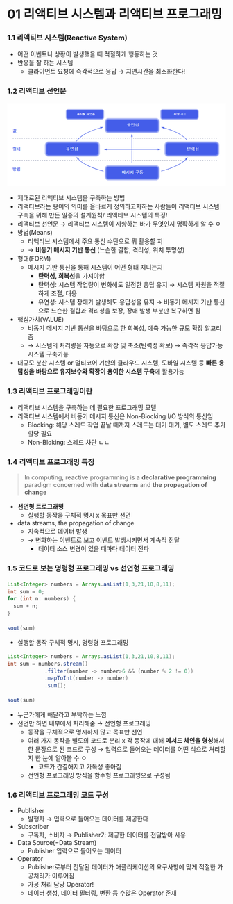 # 01 리액티브 시스템과 리액티브 프로그래밍

### 1.1 리액티브 시스템(Reactive System)

- 어떤 이벤트나 상황이 발생했을 때 적절하게 행동하는 것
- 반응을 잘 하는 시스템
    - 클라이언트 요청에 즉각적으로 응답 → 지연시간을 최소화한다!

### 1.2 리액티브 선언문

![Untitled](./res/image.png)

- 제대로된 리액티브 시스템을 구축하는 방법
- 리액티브라는 용어의 의미를 올바르게 정의하고자하는 사람들이 리액티브 시스템 구축을 위해 만든 일종의 설계원칙/ 리액티브 시스템의 특징!
- 리액티브 선언문 → 리액티브 시스템이 지향하는 바가 무엇인지 명확하게 알 수 ㅇ
- 방법(Means)
    - 리액티브 시스템에서 주요 통신 수단으로 뭐 활용할 지
    - → **비동기 메시지 기반 통신** (느슨한 결합, 격리성, 위치 투명성)
- 형태(FORM)
    - 메시지 기반 통신을 통해 시스템이 어떤 형태 지니는지
        - **탄력성, 회복성**을 가져야함
        - 탄력성: 시스템 작업량이 변화해도 일정한 응답 유지 → 시스템 자원을 적절하게 조절, 대응
        - 유연성: 시스템 장애가 발생해도 응답성을 유지 → 비동기 메시지 기반 통신으로 느슨한 결합과 격리성을 보장, 장애 발생 부분만 복구하면 됨
- 핵심가치(VALUE)
    - 비동기 메시지 기반 통신을 바탕으로 한 회복성, 예측 가능한 규모 확장 알고리즘
    - → 시스템의 처리량을 자동으로 확장 및 축소(탄력성 확보) → 즉각적 응답가능 시스템 구축가능
- 대규모 분산 시스템 or 멀티코어 기반의 클라우드 시스템, 모바일 시스템 등 **빠른 응답성을 바탕으로 유지보수와 확장이 용이한 시스템 구축**에 활용가능

### 1.3 리액티브 프로그래밍이란

- 리액티브 시스템을 구축하는 데 필요한 프로그래밍 모델
- 리액티브 시스템에서 비동기 메시지 통신은 Non-Blocking I/O 방식의 통신임
    - Blocking: 해당 스레드 작업 끝날 때까지 스레드는 대기 대기, 별도 스레드 추가할당 필요
    - Non-Bloking: 스레드 차단 ㄴㄴ

### 1.4 리액티브 프로그래밍 특징

> In computing, reactive programming is a **declarative programming** paradigm concerned with **data streams** and **the propagation of change**
> 

- **선언형 트로그래밍**
    - 실행할 동작을 구체적 명시 x 목표만 선언
- data streams, the propagation of change
    - 지속적으로 데이터 발생
    - → 변화하는 이벤트로 보고 이벤트 발생시키면서 계속적 전달
        - 데이터 소스 변경이 있을 때마다 데이터 전파

### 1.5 코드로 보는 명령형 프로그래밍 vs 선언형 프로그래밍

```java
List<Integer> numbers = Arrays.asList(1,3,21,10,8,11);
int sum = 0;
for (int n: numbers) {
  sum + n;
}

sout(sum)
```

- 실행할 동작 구체적 명시, 명령형 프로그래밍

```java
List<Integer> numbers = Arrays.asList(1,3,21,10,8,11);
int sum = numbers.stream()
			.filter(number -> number>6 && (number % 2 != 0))
			.mapToInt(number -> number)
			.sum();

sout(sum)
```

- 누군가에게 해달라고 부탁하는 느낌
- 선언만 하면 내부에서 처리해줌 → 선언형 프로그래밍
    - 동작을 구체적으로 명시하지 않고 목표만 선언
    - 여러 가지 동작을 별도의 코드로 분리 x 각 동작에 대해 **메서드 체인을 형성**해서 한 문장으로 된 코드로 구성 → 입력으로 들어오는 데이터를 어떤 식으로 처리할 지 한 눈에 알아볼 수 ㅇ
        - 코드가 간결해지고 가독성 좋아짐
    - 선언형 프로그래밍 방식을 함수형 프로그래밍으로 구성됨

### 1.6 리액티브 프로그래밍 코드 구성

- Publisher
    - 발행자 → 입력으로 들어오는 데이터를 제공한다
- Subscriber
    - 구독자, 소비자 → Publisher가 제공한 데이터를 전달받아 사용
- Data Source(=Data Stream)
    - Publisher 입력으로 들어오는 데이터
- Operator
    - Publisher로부터 전달된 데이터가 애플리케이션의 요구사항에 맞게 적절한 가공처리가 이루어짐
    - 가공 처리 담당 Operator!
    - 데이터 생성, 데이터 필터링, 변환 등 수많은 Operator 존재